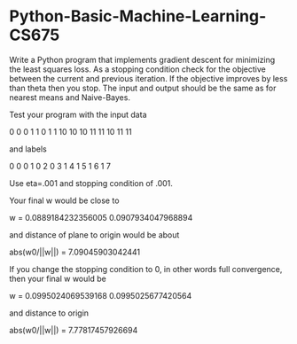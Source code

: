 # Python-Basic-Machine-Learning-CS675

Write a Python program that implements gradient descent for minimizing
the least squares loss. As a stopping condition check for the objective
between the current and previous iteration. If the objective improves
by less than theta then you stop. The input and output should be the same 
as for nearest means and Naive-Bayes. 

Test your program with the input data

0 0
0 1
1 0
1 1
10 10
10 11
11 10
11 11

and labels 

0 0
0 1
0 2
0 3
1 4
1 5
1 6
1 7

Use eta=.001 and stopping condition of .001. 

Your final w would be close to

w = 0.0889184232356005 0.0907934047968894 

and distance of plane to origin would be about

abs(w0/||w||) = 7.09045903042441

If you change the stopping condition to 0, in other words 
full convergence, then your final w would be

w = 0.0995024069539168 0.0995025677420564 

and distance to origin 

abs(w0/||w||) = 7.77817457926694